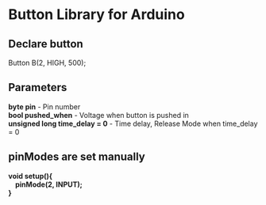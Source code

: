 <h1>Button Library for Arduino</h1>
<div>
  <h2>Declare button</h2>
  <p>
    Button B(2, HIGH, 500);
  </p>
  <h2>Parameters</h2>
  <p>
    <b>byte pin</b> - Pin number <br>
    <b>bool pushed_when</b> - Voltage when button is pushed in <br>
    <b>unsigned long time_delay = 0</b> - Time delay, Release Mode when time_delay = 0 <br>
  </p>
  <h2>pinModes are set manually </h2>
  <p>
    <b>void setup(){<br>
    &emsp;pinMode(2, INPUT);<br>
    }</b>
  </p>
</div>
